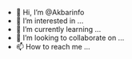 - 👋 Hi, I’m @Akbarinfo
- 👀 I’m interested in ...
- 🌱 I’m currently learning ...
- 💞️ I’m looking to collaborate on ...
- 📫 How to reach me ...

<!---
Akbarinfo/Akbarinfo is a ✨ special ✨ repository because its `README.md` (this file) appears on your GitHub profile.
You can click the Preview link to take a look at your changes.
--->

